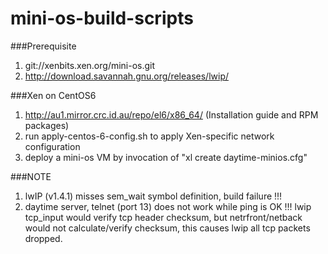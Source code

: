 # mini-os-build-scripts

###Prerequisite
1. git://xenbits.xen.org/mini-os.git
2. http://download.savannah.gnu.org/releases/lwip/

###Xen on CentOS6
1. http://au1.mirror.crc.id.au/repo/el6/x86_64/ (Installation guide and RPM packages)
2. run apply-centos-6-config.sh to apply Xen-specific network configuration
3. deploy a mini-os VM by invocation of "xl create daytime-minios.cfg"

###NOTE
1. lwIP (v1.4.1) misses sem_wait symbol definition, build failure !!!
2. daytime server, telnet (port 13) does not work while ping is OK !!! lwip tcp_input would verify tcp header checksum, but netrfront/netback would not calculate/verify checksum, this causes lwip all tcp packets dropped.
